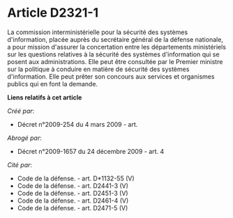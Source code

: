 # Article D2321-1

La commission interministérielle pour la sécurité des systèmes d'information, placée auprès du secrétaire général de la
défense nationale, a pour mission d'assurer la concertation entre les départements ministériels sur les questions relatives à
la sécurité des systèmes d'information qui se posent aux administrations. Elle peut être consultée par le Premier ministre
sur la politique à conduire en matière de sécurité des systèmes d'information. Elle peut prêter son concours aux services et
organismes publics qui en font la demande.

**Liens relatifs à cet article**

_Créé par_:

  - Décret n°2009-254 du 4 mars 2009 - art.

_Abrogé par_:

  - Décret n°2009-1657 du 24 décembre 2009 - art. 4

_Cité par_:

  - Code de la défense. - art. D*1132-55 (V)
  - Code de la défense. - art. D2441-3 (V)
  - Code de la défense. - art. D2451-3 (V)
  - Code de la défense. - art. D2461-4 (V)
  - Code de la défense. - art. D2471-5 (V)

